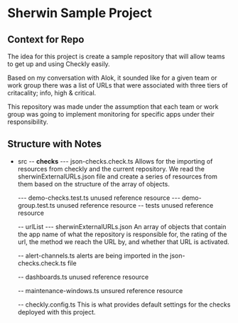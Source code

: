 # Sherwin Sample Project

## Context for Repo
The idea for this project is create a sample repository that will allow teams to get up and using Checkly easily.

Based on my conversation with Alok, it sounded like for a given team or work group there was a list of URLs that were associated with three tiers of critacality; info, high & critical.

This repository was made under the assumption that each team or work group was going to implement monitoring for specific apps under their responsibility. 


## Structure with Notes

- src
  -- __checks__
    --- json-checks.check.ts
      Allows for the importing of resources from checkly and the current repository.
      We read the sherwinExternalURLs.json file and create a series of resources from them based on the structure of the array of objects.

    --- demo-checks.test.ts
      unused reference resource
    --- demo-group.test.ts 
      unused reference resource
  -- tests
    unused reference resource

  -- urlList
    --- sherwinExternalURLs.json
    An array of objects that contain the app name of what the repository is responsible for, the rating of the url, the method we reach the URL by, and whether that URL is activated.

  -- alert-channels.ts
  alerts are being imported in the json-checks.check.ts file

  -- dashboards.ts
  unused reference resource

  -- maintenance-windows.ts 
  unsured reference resource

  -- checkly.config.ts 
  This is what provides default settings for the checks deployed with this project.
